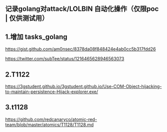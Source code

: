 ## 记录golang对attack/LOLBIN 自动化操作（仅限poc |   仅供测试用）





## 1.增加  tasks_golang

 https://gist.github.com/am0nsec/8378da08f848424e4ab0cc5b317fdd26 

 https://twitter.com/subTee/status/1216465628946563073 



## 2.T1122

https://3gstudent.github.io/3gstudent.github.io/Use-COM-Object-hijacking-to-maintain-persistence-Hijack-explorer.exe/



## 3.t1128

 https://github.com/redcanaryco/atomic-red-team/blob/master/atomics/T1128/T1128.md 
